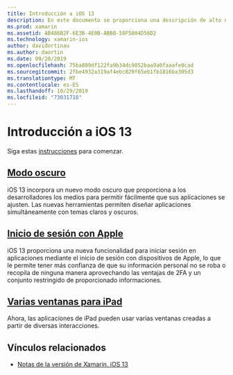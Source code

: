 ```yaml
---
title: Introducción a iOS 13
description: En este documento se proporciona una descripción de alto nivel de algunas API de iOS 13 para las que la C# versión preliminar de Xamarin proporciona enlaces.
ms.prod: xamarin
ms.assetid: AB486B2F-6E3B-4E0B-ABB8-58F5804D56D2
ms.technology: xamarin-ios
author: davidortinau
ms.author: daortin
ms.date: 09/20/2019
ms.openlocfilehash: 75ba809df122fa9b34dc9052baa9a0faaafe0cad
ms.sourcegitcommit: 2fbe4932a319af4ebc829f65eb1fb1816ba305d3
ms.translationtype: MT
ms.contentlocale: es-ES
ms.lasthandoff: 10/29/2019
ms.locfileid: "73031718"
---
```

# <a name="introduction-to-ios-13"></a>Introducción a iOS 13

Siga estas [instrucciones](~/ios/platform/ios13/get-started.md) para comenzar.

## <a name="dark-modedark-modemd"></a>[Modo oscuro](dark-mode.md)

iOS 13 incorpora un nuevo modo oscuro que proporciona a los desarrolladores los medios para permitir fácilmente que sus aplicaciones se ajusten. Las nuevas herramientas permiten diseñar aplicaciones simultáneamente con temas claros y oscuros.

## <a name="sign-in-with-applesign-inmd"></a>[Inicio de sesión con Apple](sign-in.md)

iOS 13 proporciona una nueva funcionalidad para iniciar sesión en aplicaciones mediante el inicio de sesión con dispositivos de Apple, lo que le permite tener más confianza de que su información personal no se roba o recopila de ninguna manera aprovechando las ventajas de 2FA y un conjunto restringido de proporcionado informaciones.

## <a name="multiple-windows-for-ipadmulti-window-ipadmd"></a>[Varias ventanas para iPad](multi-window-ipad.md)

Ahora, las aplicaciones de iPad pueden usar varias ventanas creadas a partir de diversas interacciones.

## <a name="related-links"></a>Vínculos relacionados

- [Notas de la versión de Xamarin. iOS 13](/xamarin/ios/release-notes/13/13.0)
